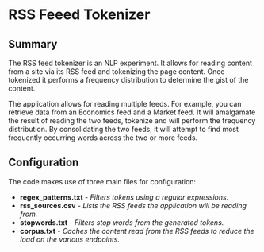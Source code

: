# RSS Feeed Tokenizer

## Summary
The RSS feed tokenizer is an NLP experiment. It allows for reading content from a site via its RSS feed and tokenizing the page content. Once tokenized it performs a frequency distribution to determine the gist of the content.

The application allows for reading multiple feeds. For example, you can retrieve data from an Economics feed and a Market feed. It will amalgamate the result of reading the two feeds, tokenize and will perform the frequency distribution. By consolidating the two feeds, it will attempt to find most frequently occurring words across the two or more feeds.

## Configuration
The code makes use of three main files for configuration:

- **regex_patterns.txt** - _Filters tokens using a regular expressions._
- **rss_sources.csv** - _Lists the RSS feeds the application will be reading from._
- **stopwords.txt** - _Filters stop words from the generated tokens._
- **corpus.txt** - _Caches the content read from the RSS feeds to reduce the load on the various endpoints._